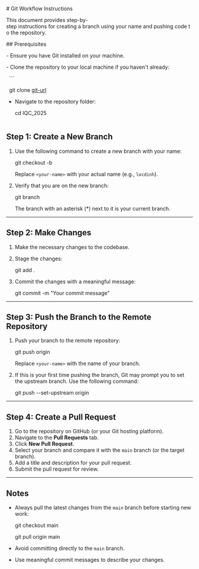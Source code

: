 # Git Workflow Instructions

This document provides step-by-step instructions for creating a branch using your name and pushing code to the repository.

## Prerequisites

- Ensure you have Git installed on your machine.

- Clone the repository to your local machine if you haven't already:

  ```

  git clone [git-url](https://github.com/dinhtanloc/IQC_2025.git)

-   Navigate to the repository folder:

    cd IQC_2025

    ```
Step 1: Create a New Branch
---------------------------

1.  Use the following command to create a new branch with your name:

    git checkout -b <your-name>

    Replace `<your-name>` with your actual name (e.g., `locdinh`).

2.  Verify that you are on the new branch:

    git branch

    The branch with an asterisk (*) next to it is your current branch.

* * * * *

Step 2: Make Changes
--------------------

1.  Make the necessary changes to the codebase.
2.  Stage the changes:

    git add .

3.  Commit the changes with a meaningful message:

    git commit -m "Your commit message"

* * * * *

Step 3: Push the Branch to the Remote Repository
------------------------------------------------

1.  Push your branch to the remote repository:

    git push origin <your-name>

    Replace `<your-name>` with the name of your branch.

2.  If this is your first time pushing the branch, Git may prompt you to set the upstream branch. Use the following command:

    git push --set-upstream origin <your-name>

* * * * *

Step 4: Create a Pull Request
-----------------------------

1.  Go to the repository on GitHub (or your Git hosting platform).
2.  Navigate to the **Pull Requests** tab.
3.  Click **New Pull Request**.
4.  Select your branch and compare it with the `main` branch (or the target branch).
5.  Add a title and description for your pull request.
6.  Submit the pull request for review.

* * * * *

Notes
-----

-   Always pull the latest changes from the `main` branch before starting new work:

    git checkout main

    git pull origin main

-   Avoid committing directly to the `main` branch.
-   Use meaningful commit messages to describe your changes.

